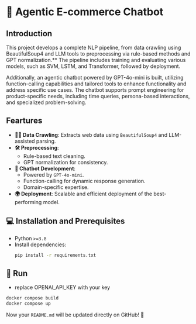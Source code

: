 # 📌 Agentic E-commerce Chatbot

## Introduction
This project develops a complete NLP pipeline, from data crawling using BeautifulSoup4 and LLM tools to preprocessing via rule-based methods and GPT normalization.** The pipeline includes training and evaluating various models, such as SVM, LSTM, and Transformer, followed by deployment.

Additionally, an agentic chatbot powered by GPT-4o-mini is built, utilizing function-calling capabilities and tailored tools to enhance functionality and address specific use cases. The chatbot supports prompt engineering for product-specific needs, including time queries, persona-based interactions, and specialized problem-solving.

## Feartures
- **🕵️‍♂️ Data Crawling**: Extracts web data using `BeautifulSoup4` and LLM-assisted parsing.
- **🛠 Preprocessing**:
  - Rule-based text cleaning.
  - GPT normalization for consistency.
- **🤖 Chatbot Development**:
  - Powered by `GPT-4o-mini`.
  - Function-calling for dynamic response generation.
  - Domain-specific expertise.
- **🌍 Deployment**: Scalable and efficient deployment of the best-performing model.

## 💻 Installation and Prerequisites
- Python `>=3.8`
- Install dependencies:
  ```bash
  pip install -r requirements.txt

## 🚀 Run
- replace OPENAI_API_KEY with your key
```bash
docker compose build
docker compose up
  ```

Now your `README.md` will be updated directly on GitHub! 🚀
